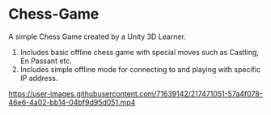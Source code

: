# Chess-Game

A simple Chess Game created by a Unity 3D Learner.

1. Includes basic offline chess game with special moves such as Castling, En Passant etc.
2. Includes simple offline mode for connecting to and playing with specific IP address.

https://user-images.githubusercontent.com/71639142/217471051-57a4f078-46e6-4a02-bb14-04bf9d95d051.mp4

